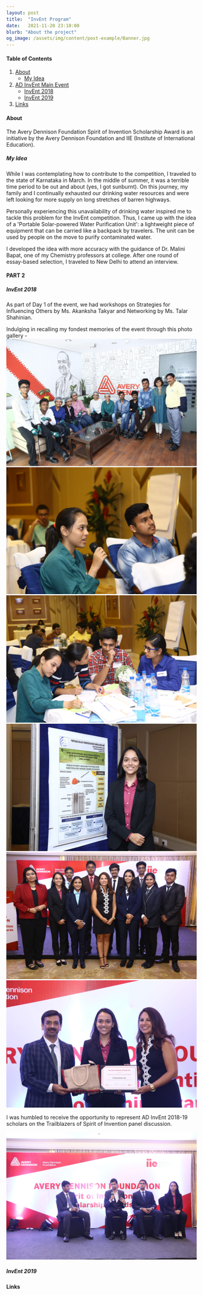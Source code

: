 ```yaml
---
layout: post
title:  "InvEnt Program"
date:   2021-11-20 23:10:00
blurb: "About the project"
og_image: /assets/img/content/post-example/Banner.jpg
---
```


#### Table of Contents
1. [About](#about)
    * [My Idea](#my-idea)
2. [AD InvEnt Main Event](#presentations)
    * [InvEnt 2018](#invent-2018)
    * [InvEnt 2019](#invent-2019)
4. [Links](#links)

#### About

The Avery Dennison Foundation Spirit of Invention Scholarship Award is an initiative by the Avery Dennison Foundation and IIE (Institute of International Education).

##### My Idea

While I was contemplating how to contribute to the competition, I traveled to the state of Karnataka in March. In the middle of summer, it was a terrible time period to be out and about (yes, I got sunburnt). On this journey, my family and I continually exhausted our drinking water resources and were left looking for more supply on long stretches of barren highways.

Personally experiencing this unavailability of drinking water inspired me to tackle this problem for the InvEnt competition. Thus, I came up with the idea of a 'Portable Solar-powered Water Purification Unit': a lightweight piece of equipment that can be carried like a backpack by travelers. The unit can be used by people on the move to purify contaminated water.

I developed the idea with more accuracy with the guidance of Dr. Malini Bapat, one of my Chemistry professors at college. After one round of essay-based selection, I traveled to New Delhi to attend an interview.

#### PART 2


##### InvEnt 2018


As part of Day 1 of the event, we had workshops on Strategies for Influencing Others by Ms. Akanksha Takyar and Networking by Ms. Talar Shahinian.

Indulging in recalling my fondest memories of the event through this photo gallery -
<img src="/assets/img/content/AD/1.JPG" alt="bay" class="gallery"/>
<img src="/assets/img/content/AD/2.JPG" alt="bay" class="gallery"/>
<img src="/assets/img/content/AD/3.JPG" alt="bay" class="gallery"/>
</br>
<img src="/assets/img/content/AD/4.JPG" alt="bay" class="gallery"/>
<img src="/assets/img/content/AD/5.JPG" alt="bay" class="gallery"/>
<img src="/assets/img/content/AD/6.JPG" alt="bay" class="gallery"/>

I was humbled to receive the opportunity to represent AD InvEnt 2018-19 scholars on the Trailblazers of Spirit of Invention panel discussion.

<img src="/assets/img/content/AD/trailblazers.JPG" alt="bay" class="post-pic"/>

##### InvEnt 2019



#### Links
